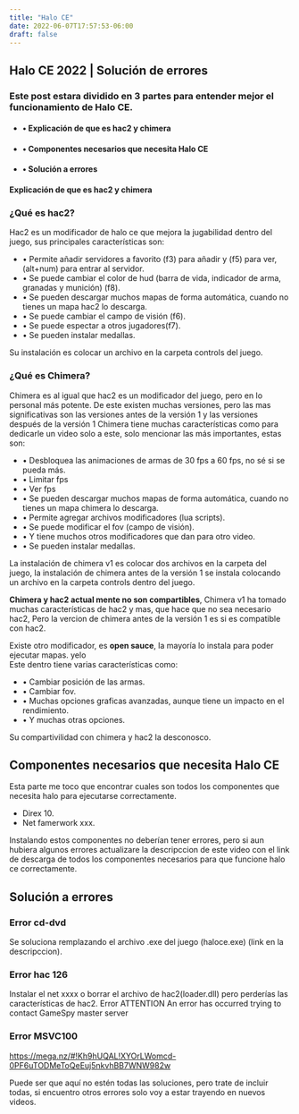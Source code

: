 ```yaml
---
title: "Halo CE"
date: 2022-06-07T17:57:53-06:00
draft: false
---
```


## Halo CE 2022 | Solución de errores 

### Este post estara dividido en 3 partes para entender mejor el funcionamiento de Halo CE.

- #### • Explicación de que es hac2 y chimera
- #### • Componentes necesarios que necesita Halo CE
- #### • Solución a errores

#### Explicación de que es hac2 y chimera

### ¿Qué es hac2?

Hac2 es un modificador de halo ce que mejora la jugabilidad dentro del juego, sus principales características son: 

- •	Permite añadir servidores a favorito (f3) para añadir y (f5) para ver, (alt+num) para entrar al servidor.
- •	Se puede cambiar el color de hud (barra de vida, indicador de arma, granadas y munición) (f8).
- •	Se pueden descargar muchos mapas de forma automática, cuando no tienes un mapa hac2 lo descarga.
- •	Se puede cambiar el campo de visión (f6).
- •	Se puede espectar a otros jugadores(f7).
- •	Se pueden instalar medallas.

Su instalación es colocar un archivo en la carpeta controls del juego.

### ¿Qué es Chimera?

Chimera es al igual que hac2 es un modificador del juego, pero en lo personal más potente.
De este existen muchas versiones, pero las mas significativas son las versiones antes de la versión 1 y las versiones después de la versión 1
Chimera tiene muchas características como para dedicarle un video solo a este, solo mencionar las más importantes, estas son:

- •	Desbloquea las animaciones de armas de 30 fps a 60 fps, no sé si se pueda más.
- •	Limitar fps
- •	Ver fps
- •	Se pueden descargar muchos mapas de forma automática, cuando no tienes un mapa chimera lo descarga.
- •	Permite agregar archivos modificadores (lua scripts).
- •	Se puede modificar el fov (campo de visión).
- •	Y tiene muchos otros modificadores que dan para otro video.
- •	Se pueden instalar medallas.

La instalación de chimera v1 es colocar dos archivos en la carpeta del juego, la instalación de chimera antes de la versión 1 se instala colocando un archivo en la carpeta controls dentro del juego.

**Chimera y hac2 actual mente no son compartibles**, Chimera v1 ha tomado muchas características de hac2 y mas, que hace que no sea necesario hac2, Pero la vercion de chimera antes de la versión 1 es si es compatible con hac2.

Existe otro modificador, es **open sauce**, la mayoría lo instala para poder ejecutar mapas. yelo  
Este dentro tiene varias características como:

- •	Cambiar posición de las armas.
- •	Cambiar fov.
- •	Muchas opciones graficas avanzadas, aunque tiene un impacto en el rendimiento.
- •	Y muchas otras opciones.

Su compartivilidad con chimera y hac2 la desconosco.

## Componentes necesarios que necesita Halo CE

Esta parte me toco que encontrar cuales son todos los componentes que necesita halo para ejecutarse correctamente.

- Direx 10.
- Net famerwork xxx.

Instalando estos componentes no deberían tener errores, pero si aun hubiera algunos errores actualizare la descripccion de este video con el link de descarga de todos los componentes necesarios para que funcione halo ce correctamente.

## Solución a errores
### Error cd-dvd
Se soluciona remplazando el archivo .exe del juego (haloce.exe) (link en la descripccion).
### Error hac 126
Instalar el net xxxx o borrar el archivo de hac2(loader.dll) pero perderías las características de hac2.
Error ATTENTION An error has occurred trying to contact GameSpy master server

### Error MSVC100
https://mega.nz/#!Kh9hUQAL!XYOrLWomcd-0PF6uTODMeToQeEuj5nkvhBB7WNW982w


Puede ser que aquí no estén todas las soluciones, pero trate de incluir todas, si encuentro otros errores solo voy a estar trayendo en nuevos videos.

